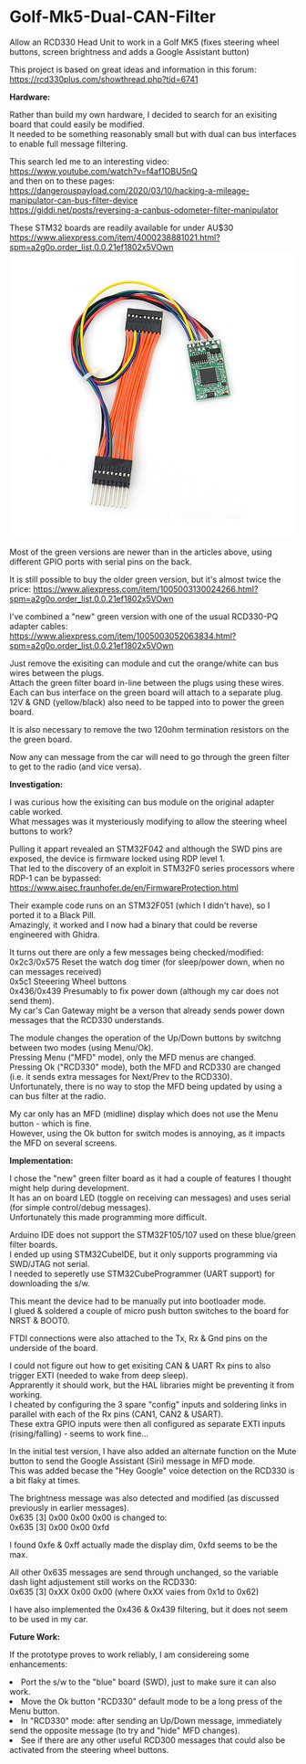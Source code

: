 # Golf-Mk5-Dual-CAN-Filter
Allow an RCD330 Head Unit to work in a Golf MK5 (fixes steering wheel buttons, screen brightness and adds a Google Assistant button)

This project is based on great ideas and information in this forum:<BR>
https://rcd330plus.com/showthread.php?tid=6741

**Hardware:**

Rather than build my own hardware, I decided to search for an exisiting board that could easily be modified.<BR>
It needed to be something reasonably small but with dual can bus interfaces to enable full message filtering.

This search led me to an interesting video:<BR>
 https://www.youtube.com/watch?v=f4af1OBU5nQ<BR>
and then on to these pages:<BR>
 https://dangerouspayload.com/2020/03/10/hacking-a-mileage-manipulator-can-bus-filter-device<BR>
 https://giddi.net/posts/reversing-a-canbus-odometer-filter-manipulator

These STM32 boards are readily available for under AU$30<BR>
  https://www.aliexpress.com/item/4000238881021.html?spm=a2g0o.order_list.0.0.21ef1802x5VOwn<BR>
<IMG SRC="png/Dual CAN Filter - small.png">
	
Most of the green versions are newer than in the articles above, using different GPIO ports with serial pins on the back.

It is still possible to buy the older green version, but it's almost twice the price:
  https://www.aliexpress.com/item/1005003130024266.html?spm=a2g0o.order_list.0.0.21ef1802x5VOwn

I've combined a "new" green version with one of the usual RCD330-PQ adapter cables:<BR>
  https://www.aliexpress.com/item/1005003052063834.html?spm=a2g0o.order_list.0.0.21ef1802x5VOwn

Just remove the exisiting can module and cut the orange/white can bus wires between the plugs.<BR>
Attach the green filter board in-line between the plugs using these wires.<BR>
Each can bus interface on the green board will attach to a separate plug.<BR>
12V & GND (yellow/black) also need to be tapped into to power the green board.<BR>

It is also necessary to remove the two 120ohm termination resistors on the the green board.

Now any can message from the car will need to go through the green filter to get to the radio (and vice versa).


**Investigation:**

I was curious how the exisiting can bus module on the original adapter cable worked.<BR>
What messages was it mysteriously modifying to allow the steering wheel buttons to work?

Pulling it appart revealed an STM32F042 and although the SWD pins are exposed, the device is firmware locked using RDP level 1.<BR>
That led to the discovery of an exploit in STM32F0 series processors where RDP-1 can be bypassed:<BR>
https://www.aisec.fraunhofer.de/en/FirmwareProtection.html

Their example code runs on an STM32F051 (which I didn't have), so I ported it to a Black Pill.<BR>
Amazingly, it worked and I now had a binary that could be reverse engineered with Ghidra.

It turns out there are only a few messages being checked/modified:<BR>
0x2c3/0x575	Reset the watch dog timer (for sleep/power down, when no can messages received)<BR>
0x5c1		Steeering Wheel buttons<BR>
0x436/0x439	Presumably to fix power down (although my car does not send them).<BR>
		My car's Can Gateway might be a verson that already sends power down messages that the RCD330 understands.

The module changes the operation of the Up/Down buttons by switchng between two modes (using Menu/Ok).<BR>
Pressing Menu ("MFD" mode), only the MFD menus are changed.<BR>
Pressing Ok ("RCD330" mode), both the MFD and RCD330 are changed (i.e. it sends extra messages for Next/Prev to the RCD330).<BR>
Unfortunately, there is no way to stop the MFD being updated by using a can bus filter at the radio.

My car only has an MFD (midline) display which does not use the Menu button - which is fine.<BR>
However, using the Ok button for switch modes is annoying, as it impacts the MFD on several screens.<BR>


**Implementation:**

I chose the "new" green filter board as it had a couple of features I thought might help during development.<BR>
It has an on board LED (toggle on receiving can messages) and uses serial (for simple control/debug messages).<BR>
Unfortunately this made programming more difficult.<BR>

Arduino IDE does not support the STM32F105/107 used on these blue/green filter boards.<BR>
I ended up using STM32CubeIDE, but it only supports programming via SWD/JTAG not serial.<BR>
I needed to seperetly use STM32CubeProgrammer (UART support) for downloading the s/w.<BR>

This meant the device had to be manually put into bootloader mode.<BR>
I glued & soldered a couple of micro push button switches to the board for NRST & BOOT0.<BR>

FTDI connections were also attached to the Tx, Rx & Gnd pins on the underside of the board.<BR>

I could not figure out how to get exisiting CAN & UART Rx pins to also trigger EXTI (needed to wake from deep sleep).<BR>
Apprarently it should work, but the HAL libraries might be preventing it from working.<BR>
I cheated by configuring the 3 spare "config" inputs and soldering links in parallel with each of the Rx pins (CAN1, CAN2 & USART).<BR>
These extra GPIO inputs were then all configured as separate EXTI inputs (rising/falling) - seems to work fine...

In the initial test version, I have also added an alternate function on the Mute button to send the Google Assistant (Siri) message in MFD mode.<BR>
This was added becase the "Hey Google" voice detection on the RCD330 is a bit flaky at times.

The brightness message was also detected and modified (as discussed previously in earlier messages).<BR>
0x635 [3] 0x00 0x00 0x00 is changed to:<BR>
0x635 [3] 0x00 0x00 0xfd<BR>

I found 0xfe & 0xff actually made the display dim, 0xfd seems to be the max.

All other 0x635 messages are send through unchanged, so the variable dash light adjustement still works on the RCD330:<BR>
0x635 [3] 0xXX 0x00 0x00 (where 0xXX vaies from 0x1d to 0x62)<BR>

I have also implemented the 0x436 & 0x439 filtering, but it does not seem to be used in my car.


**Future Work:**

If the prototype proves to work reliably, I am considereing some enhancements:

<li>Port the s/w to the "blue" board (SWD), just to make sure it can also work.
<li>Move the Ok button "RCD330" default mode to be a long press of the Menu button.
<li>In "RCD330" mode: after sending an Up/Down message, immediately send the opposite message (to try and "hide" MFD changes).
<li>See if there are any other useful RCD300 messages that could also be activated from the steering wheel buttons.


